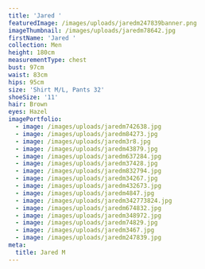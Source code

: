 ```yaml
---
title: 'Jared '
featuredImage: /images/uploads/jaredm247839banner.png
imageThumbnail: /images/uploads/jaredm78642.jpg
firstName: 'Jared '
collection: Men
height: 180cm
measurementType: chest
bust: 97cm
waist: 83cm
hips: 95cm
size: 'Shirt M/L, Pants 32'
shoeSize: '11'
hair: Brown
eyes: Hazel
imagePortfolio:
  - image: /images/uploads/jaredm742638.jpg
  - image: /images/uploads/jaredm84273.jpg
  - image: /images/uploads/jaredm3r8.jpg
  - image: /images/uploads/jaredm43879.jpg
  - image: /images/uploads/jaredm637284.jpg
  - image: /images/uploads/jaredm37428.jpg
  - image: /images/uploads/jaredm832794.jpg
  - image: /images/uploads/jaredm34267.jpg
  - image: /images/uploads/jaredm432673.jpg
  - image: /images/uploads/jaredm4847.jpg
  - image: /images/uploads/jaredm342773824.jpg
  - image: /images/uploads/jaredm674832.jpg
  - image: /images/uploads/jaredm348972.jpg
  - image: /images/uploads/jaredm74829.jpg
  - image: /images/uploads/jaredm3467.jpg
  - image: /images/uploads/jaredm247839.jpg
meta:
  title: Jared M
---
```


